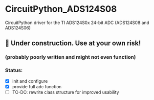 # CircuitPython_ADS124S08
CircuitPython driver for the TI ADS124S0x 24-bit ADC (ADS124S08 and ADS124S06)

## 🚧 Under construction. Use at your own risk!
### (probably poorly written and might not even function)

### Status: 
- [x] init and configure 
- [x] provide full adc function
- [ ] TO-DO: rewrite class structure for improved usability
